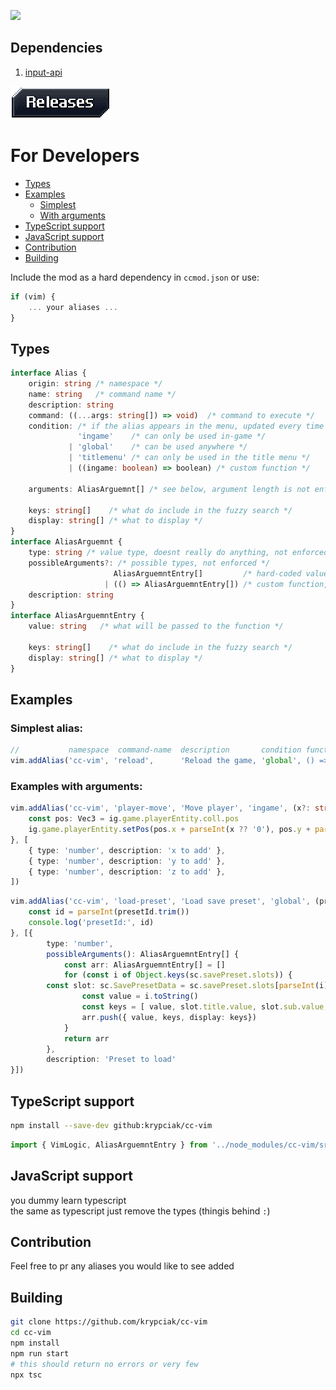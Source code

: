 [![](https://tokei.rs/b1/github/krypciak/cc-vim?type=typescript&label=TypeScript&style=flat)](https://github.com/krypciak/cc-vim)

## Dependencies
1. [input-api](https://github.com/CCDirectLink/input-api)  

[![Realeses](https://github.com/CCDirectLink/organization/blob/master/assets/badges/releases%402x.png)](https://github.com/krypciak/cc-vim/releases/)

# For Developers
- [Types](#types)  
- [Examples](#examples)
  	- [Simplest](#simplest-alias)
	- [With arguments](#examples-with-arguments)  
- [TypeScript support](#typescript-support)  
- [JavaScript support](#javascript-support)  
- [Contribution](#contribution)  
- [Building](#building)  

Include the mod as a hard dependency in `ccmod.json` or use:
```ts
if (vim) {
	... your aliases ...
}
```
## Types
```ts
interface Alias {
    origin: string /* namespace */
    name: string   /* command name */
    description: string
    command: ((...args: string[]) => void)  /* command to execute */
    condition: /* if the alias appears in the menu, updated every time the menu is shown */
               'ingame'    /* can only be used in-game */
             | 'global'    /* can be used anywhere */
             | 'titlemenu' /* can only be used in the title menu */
             | ((ingame: boolean) => boolean) /* custom function */

    arguments: AliasArguemnt[] /* see below, argument length is not enforced */
    
    keys: string[]    /* what do include in the fuzzy search */
    display: string[] /* what to display */
}
interface AliasArguemnt {
    type: string /* value type, doesnt really do anything, not enforced */
    possibleArguments?: /* possible types, not enforced */
                       AliasArguemntEntry[]         /* hard-coded values */
                     | (() => AliasArguemntEntry[]) /* custom function, run every time the possible values list is shown */
    description: string
}
interface AliasArguemntEntry {
    value: string   /* what will be passed to the function */

    keys: string[]    /* what do include in the fuzzy search */
    display: string[] /* what to display */
}

```

## Examples
### Simplest alias:  
```ts
//           namespace  command-name  description       condition function
vim.addAlias('cc-vim', 'reload',      'Reload the game, 'global', () => { window.location.reload() })
```
### Examples with arguments:
```ts
vim.addAlias('cc-vim', 'player-move', 'Move player', 'ingame', (x?: string, y?: string, z?: string) => {
    const pos: Vec3 = ig.game.playerEntity.coll.pos
	ig.game.playerEntity.setPos(pos.x + parseInt(x ?? '0'), pos.y + parseInt(y ?? '0'), pos.z + parseInt(z ?? '0'))
}, [
	{ type: 'number', description: 'x to add' },
	{ type: 'number', description: 'y to add' },
	{ type: 'number', description: 'z to add' },
])
```
```ts
vim.addAlias('cc-vim', 'load-preset', 'Load save preset', 'global', (presetId: string) => {
    const id = parseInt(presetId.trim())
    console.log('presetId:', id)
}, [{
        type: 'number',
        possibleArguments(): AliasArguemntEntry[] {
            const arr: AliasArguemntEntry[] = []
            for (const i of Object.keys(sc.savePreset.slots)) {
		const slot: sc.SavePresetData = sc.savePreset.slots[parseInt(i)]
                const value = i.toString()
                const keys = [ value, slot.title.value, slot.sub.value, slot.path ]
                arr.push({ value, keys, display: keys})
            }
            return arr
        },
        description: 'Preset to load'
}])
```

## TypeScript support
```bash
npm install --save-dev github:krypciak/cc-vim
```
```ts
import { VimLogic, AliasArguemntEntry } from '../node_modules/cc-vim/src/logic.js'
```
## JavaScript support
you dummy learn typescript  
the same as typescript just remove the types (thingis behind `:`)

## Contribution
Feel free to pr any aliases you would like to see added  

## Building
```bash
git clone https://github.com/krypciak/cc-vim
cd cc-vim
npm install
npm run start
# this should return no errors or very few
npx tsc
```
